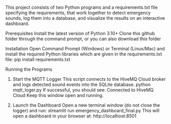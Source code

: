 This project consists of two Python programs and a requirements.txt file specifying the requirements, that work together to detect emergency sounds, log them into a database, and visualize the results on an interactive dashboard.

Prerequisites
Install the latest version of Python 3.10+
Clone this github folder through the command prompt, or you can also download this folder

Installation
Open Command Prompt (Windows) or Terminal (Linux/Mac) and install the required Python libraries which are given in the requirements.txt file:
pip install requirements.txt



Running the Programs
1. Start the MQTT Logger
This script connects to the HiveMQ Cloud broker and logs detected sound events into the SQLite database.
python mqtt_loger.py
If successful, you should see:
Connected to HiveMQ Cloud
Keep this window open and running.

2. Launch the Dashboard
Open a new terminal window (do not close the logger) and run:
streamlit run emergency_dashboard_final.py
This will open a dashboard in your browser at:
http://localhost:8501
